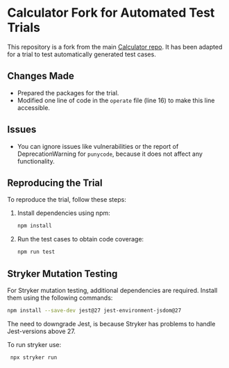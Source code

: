 # Calculator Fork for Automated Test Trials

This repository is a fork from the main [Calculator repo](https://github.com/andrewagain/calculator). It has been adapted for a trial to test automatically generated test cases.

## Changes Made

- Prepared the packages for the trial.
- Modified one line of code in the `operate` file (line 16) to make this line accessible.

## Issues

- You can ignore issues like vulnerabilities or the report of DeprecationWarning for `punycode`, because it does not affect any functionality.

## Reproducing the Trial

To reproduce the trial, follow these steps:

1. Install dependencies using npm:

    ```bash
    npm install
    ```

2. Run the test cases to obtain code coverage:

    ```bash
    npm run test
    ```

## Stryker Mutation Testing

For Stryker mutation testing, additional dependencies are required. Install them using the following commands:

```bash
npm install --save-dev jest@27 jest-environment-jsdom@27
```

The need to downgrade Jest, is because Stryker has problems to handle Jest-versions above 27.

To run stryker use:

```bash
 npx stryker run
```
